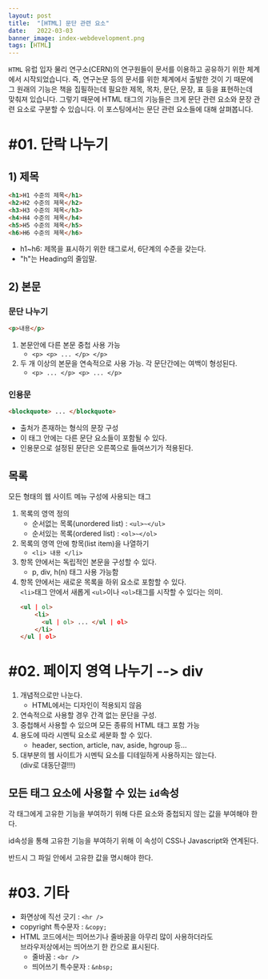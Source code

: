```yaml
---
layout: post
title:  "[HTML] 문단 관련 요소"
date:   2022-03-03
banner_image: index-webdevelopment.png
tags: [HTML]
---
```


`HTML` 유럽 입자 물리 연구소(CERN)의 연구원들이 문서를 이용하고 공유하기 위한 체계에서 시작되었습니다. 즉, 연구논문 등의 문서를 위한 체계에서 출발한 것이 기 때문에 그 원래의 기능은 책을 집필하는데 필요한 제목, 목차, 문단, 문장, 표 등을 표현하는데 맞춰져 있습니다. 그렇기 때문에 HTML 태그의 기능들은 크게 문단 관련 요소와 문장 관련 요소로 구분할 수 있습니다. 이 포스팅에서는 문단 관련 요소들에 대해 살펴봅니다.

<!--more-->

# #01. 단락 나누기

## 1) 제목

```html
<h1>H1 수준의 제목</h1>
<h2>H2 수준의 제목</h2>
<h3>H3 수준의 제목</h3>
<h4>H4 수준의 제목</h4>
<h5>H5 수준의 제목</h5>
<h6>H6 수준의 제목</h6>
```

- h1~h6: 제목을 표시하기 위한 태그로서, 6단계의 수준을 갖는다.
- "h"는 Heading의 줄임말.


## 2) 본문

### 문단 나누기

```html
<p>내용</p>
```
1. 본문안에 다른 본문 중첩 사용 가능<br/>
    * `<p> <p> ... </p> </p>`
1. 두 개 이상의 본문을 연속적으로 사용 가능. 각 문단간에는 여백이 형성된다.<br/>
    * `<p> ... </p> <p> ... </p>`

### 인용문

```html
<blockquote> ... </blockquote>
```

- 출처가 존재하는 형식의 문장 구성
- 이 태그 안에는 다른 문단 요소들이 포함될 수 있다.
- 인용문으로 설정된 문단은 오른쪽으로 들여쓰기가 적용된다.

## 목록

모든 형태의 웹 사이트 메뉴 구성에 사용되는 태그

1. 목록의 영역 정의
    * 순서없는 목록(unordered list) : `<ul>~</ul>`
    * 순서있는 목록(ordered list) : `<ol>~</ol>`
1. 목록의 영역 안에 항목(list item)을 나열하기
    * `<li> 내용 </li>`
1. 항목 안에서는 독립적인 본문을 구성할 수 있다.
    * p, div, h(n) 태그 사용 가능함
1. 항목 안에서는 새로운 목록을 하위 요소로 포함할 수 있다.<br/>
`<li>`태그 안에서 새롭게 `<ul>`이나 `<ol>`태그를 시작할 수 있다는 의미.
    ```html
    <ul | ol>
        <li>
          <ul | ol> ... </ul | ol>
        </li>
    </ul | ol>
    ```


# #02. 페이지 영역 나누기 --> div

1. 개념적으로만 나눈다.
    * HTML에서는 디자인이 적용되지 않음
1. 연속적으로 사용할 경우 간격 없는 문단을 구성.
1. 중첩해서 사용할 수 있으며 모든 종류의 HTML 태그 포함 가능
1. 용도에 따라 시멘틱 요소로 세분화 할 수 있다.
    * header, section, article, nav, aside, hgroup 등...
1. 대부분의 웹 사이트가 시멘틱 요소를 디테일하게 사용하지는 않는다.<br/>
(div로 대동단결!!!)

## 모든 태그 요소에 사용할 수 있는 `id`속성

각 태그에게 고유한 기능을 부여하기 위해 다른 요소와 중첩되지 않는 값을 부여해야 한다.

id속성을 통해 고유한 기능을 부여하기 위해 이 속성이 CSS나 Javascript와 연계된다.

반드시 그 파일 안에서 고유한 값을 명시해야 한다.

# #03. 기타

- 화면상에 직선 긋기 : `<hr />`
- copyright 특수문자 : `&copy;`
- HTML 코드에서는 띄어쓰기나 줄바꿈을 아무리 많이 사용하더라도<br/>
브라우저상에서는 띄어쓰기 한 칸으로 표시된다.
    * 줄바꿈 : `<br />`
    * 띄어쓰기 특수문자 : `&nbsp;`